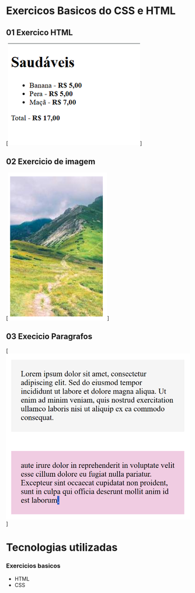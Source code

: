 # Exercicos Basicos do CSS e HTML
## 01 Exercico HTML
[<img src="./html-1.png">]

## 02 Exercicio de imagem
[<img src="./image.png">]

## 03 Execicio Paragrafos
[<img src="./paragrafos.png">]

# Tecnologias utilizadas
### Exercicios basicos
- HTML
- CSS
